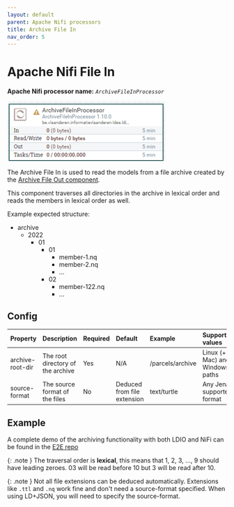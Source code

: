 ```yaml
---
layout: default
parent: Apache Nifi processors
title: Archive File In
nav_order: 5
---
```


# Apache Nifi File In

<b>Apache Nifi processor name:</b> <i>```ArchiveFileInProcessor```</i>

![Alt text](image-1.png)

The Archive File In is used to read the models from a file archive created by the [Archive File Out component](../ldi-outputs/file-archiving.md).

This component traverses all directories in the archive in lexical order and reads the members in lexical order as well.

Example expected structure:
- archive
  - 2022
    - 01
      - 01
        - member-1.nq
        - member-2.nq
        - ...
      - 02
        - member-122.nq
        - ...

## Config

| Property         | Description                       | Required | Default                     | Example          | Supported values                |
|:-----------------|:----------------------------------|:---------|:----------------------------|:-----------------|:--------------------------------|
| archive-root-dir | The root directory of the archive | Yes      | N/A                         | /parcels/archive | Linux (+ Mac) and Windows paths |
| source-format    | The source format of the files    | No       | Deduced from file extension | text/turtle      | Any Jena supported format       |

## Example
A complete demo of the archiving functionality with both LDIO and NiFi can be found in the [E2E repo](https://github.com/Informatievlaanderen/VSDS-LDES-E2E-testing/tree/main/tests/033.archiving)

{: .note }
The traversal order is **lexical**, this means that 1, 2, 3, ..., 9 should have leading zeroes. 
03 will be read before 10 but 3 will be read after 10.

{: .note }
Not all file extensions can be deduced automatically. Extensions like `.ttl` and `.nq` work fine and don't need a source-format specified.
When using LD+JSON, you will need to specify the source-format.
